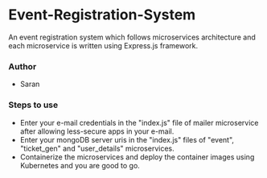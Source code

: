 # Event-Registration-System

An event registration system which follows microservices architecture and each microservice is written using Express.js framework.

### Author
- Saran

### Steps to use
- Enter your e-mail credentials in the "index.js" file of mailer microservice after allowing less-secure apps in your e-mail.
- Enter your mongoDB server uris in the "index.js" files of "event", "ticket_gen" and "user_details" microservices.
- Containerize the microservices and deploy the container images using Kubernetes and you are good to go.
